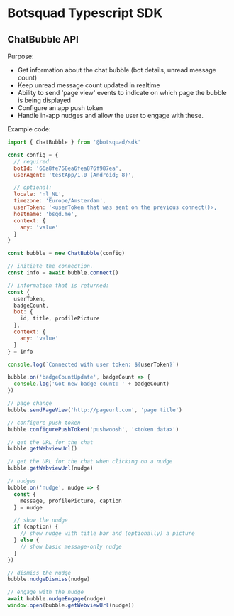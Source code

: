 # Botsquad Typescript SDK


## ChatBubble API

Purpose:

 - Get information about the chat bubble (bot details, unread message count)
 - Keep unread message count updated in realtime
 - Ability to send 'page view' events to indicate on which page the bubble is being displayed
 - Configure an app push token
 - Handle in-app nudges and allow the user to engage with these.

Example code:

```javascript
import { ChatBubble } from '@botsquad/sdk'

const config = {
  // required:
  botId: '66a8fe768ea6fea876f987ea',
  userAgent: 'testApp/1.0 (Android; 8)',

  // optional:
  locale: 'nl_NL',
  timezone: 'Europe/Amsterdam',
  userToken: '<userToken that was sent on the previous connect()>,
  hostname: 'bsqd.me',
  context: {
    any: 'value'
  }
}

const bubble = new ChatBubble(config)

// initiate the connection.
const info = await bubble.connect()

// information that is returned:
const {
  userToken,
  badgeCount,
  bot: {
    id, title, profilePicture
  },
  context: {
    any: 'value'
  }
} = info

console.log(`Connected with user token: ${userToken}`)

bubble.on('badgeCountUpdate', badgeCount => {
  console.log('Got new badge count: ' + badgeCount)
})

// page change
bubble.sendPageView('http://pageurl.com', 'page title')

// configure push token
bubble.configurePushToken('pushwoosh', '<token data>')

// get the URL for the chat
bubble.getWebviewUrl()

// get the URL for the chat when clicking on a nudge
bubble.getWebviewUrl(nudge)

// nudges
bubble.on('nudge', nudge => {
  const {
    message, profilePicture, caption
  } = nudge

  // show the nudge
  if (caption) {
    // show nudge with title bar and (optionally) a picture
  } else {
    // show basic message-only nudge
  }
})

// dismiss the nudge
bubble.nudgeDismiss(nudge)

// engage with the nudge
await bubble.nudgeEngage(nudge)
window.open(bubble.getWebviewUrl(nudge))

```
